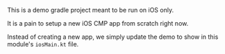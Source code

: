 This is a demo gradle project meant to be run on iOS only.

It is a pain to setup a new iOS CMP app from scratch right now.

Instead of creating a new app, we simply update the demo to show in this module's `iosMain.kt` file.